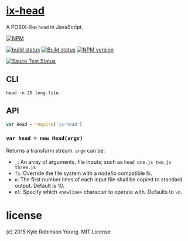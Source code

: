 # [ix-head](http://pubs.opengroup.org/onlinepubs/9699919799/utilities/head.html)

A POSIX-like `head` in JavaScript.

[![NPM](https://nodei.co/npm/ix-head.png?downloads=true&downloadRank=true&stars=true)](https://nodei.co/npm/ix-head/)

[![build status](https://secure.travis-ci.org/shama/ix-head.svg)](https://travis-ci.org/shama/ix-head)
[![Build status](https://ci.appveyor.com/api/projects/status/9237tat1hx6dxfy2)](https://ci.appveyor.com/project/shama/ix-head)
[![NPM version](https://badge.fury.io/js/ix-head.svg)](https://badge.fury.io/js/ix-head)

<!-- [![browser support][https://ci.testling.com/shama/ix-head.png]][https://ci.testling.com/shama/ix-head] -->
[![Sauce Test Status](https://saucelabs.com/browser-matrix/shama.svg)](https://saucelabs.com/u/shama)

## CLI

```shell
head -n 20 long.file
```

## API

```js
var Head = require('ix-head')
```

### `var head = new Head(argv)`
Returns a transform stream. `argv` can be:

* `_`: An array of arguments, file inputs; such as `head one.js two.js three.js`
* `fs`: Override the file system with a node/io compatible fs.
* `n`: The first number lines of each input file shall be copied to standard output. Default is 10.
* `nl`: Specify which `<newline>` character to operate with. Defaults to `\n`.

# license
(c) 2015 Kyle Robinson Young. MIT License
